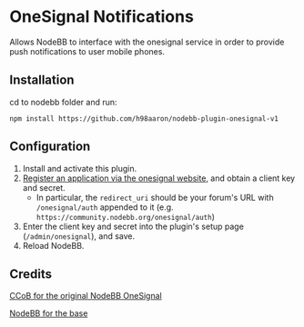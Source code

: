 # OneSignal Notifications
Allows NodeBB to interface with the onesignal service in order to provide push notifications to user mobile phones.

## Installation
cd to nodebb folder and run:

`npm install https://github.com/h98aaron/nodebb-plugin-onesignal-v1`

## Configuration

1. Install and activate this plugin.
2. [Register an application via the onesignal website](https://www.onesignal.com/create-client), and obtain a client key and secret.
    * In particular, the `redirect_uri` should be your forum's URL with `/onesignal/auth` appended to it (e.g. `https://community.nodebb.org/onesignal/auth`)
3. Enter the client key and secret into the plugin's setup page (`/admin/onesignal`), and save.
4. Reload NodeBB.

## Credits
[CCoB for the original NodeBB OneSignal](https://github.com/CCob/nodebb-plugin-onesignal)

[NodeBB for the base](https://github.com/NodeBB/nodebb-plugin-pushbullet)
